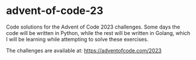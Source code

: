 # advent-of-code-23
Code solutions for the Advent of Code 2023 challenges. Some days the code will be written in Python, while the rest will be written in Golang, which I will be learning while attempting to solve these exercises.

The challenges are available at: https://adventofcode.com/2023
